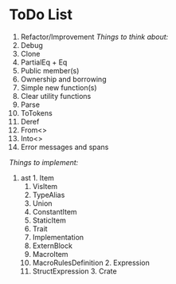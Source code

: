 # ToDo List
 1. Refactor/Improvement
  *Things to think about:*
   1. Debug
   2. Clone
   3. PartialEq + Eq
   4. Public member(s)
   5. Ownership and borrowing
   6. Simple new function(s)
   7. Clear utility functions
   8. Parse
   9. ToTokens
   10. Deref
   11. From<>
   12. Into<>
   13. Error messages and spans

  *Things to implement:*
   1. ast
     1. Item
       1. VisItem
         1. TypeAlias
         2. Union
         3. ConstantItem
         4. StaticItem
         5. Trait
         6. Implementation
         7. ExternBlock
       2. MacroItem
         1. MacroRulesDefinition
     2. Expression
       1. StructExpression
     3. Crate